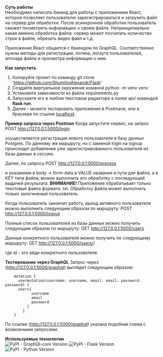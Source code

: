 **Суть работы**<br>
Необходимо написать бекенд для работы с приложением React, которое позволяет  пользователю зарегистрироваться и загрузить файл на сервер для обработки. После асинхронной обработки пользователь сможет посмотреть информацию о своем файле. Непринципиально какая именно обработка файла: сервер может посчитать количество строк в файле, обрезать видео файл и т.д.

Приложение React общается с бекендом по GraphQL. Соответственно нужны методы для регистрации, логина, логаута пользователей, аплоада файла и просмотра информации о нем. 

**Как запустить**
1. Копируйте проект по команду git clone 'https://github.com/ShumilovAlexandr/Flask'
2. Создайте виртуальное окружение команой python -m venv venv
3. Установите зависимости из файла requirements.py
4. Запускаете его в любом текстовом редакторе в папке api/ командой ****flask run****.
5. Далее - можете тестировать приложение в Postmane, или в браузере по ссылке [localhost](http://127.0.0.1:5000/graphql).

**Пример запроса через Postman**
Когда запустите сервис, на запрос 
   POST http://127.0.0.1:5000/login

осуществляется регистрация нового пользователя в базу данных Postgres.
По данному же маршруту, но с заменой login на signup происходит добавление уже зарегистрированного пользователя из базы данных в сессию.

Далее, по запросу
   POST http://127.0.0.1:5000/process

и указанием в body -> form-data в VALUE названия и пути для файла, а в KEY типа файла, можно выполнить его обработку с последующей выдачей результата. **ВНИМАНИЕ!** Приложение обрабатывает только текстовые файла формата .txt. Обработку файла может выполнить только залогиненый пользователь

Когда пользователь закончит работу, выход активного пользователя можно выполнить следующим образом по маршруту: 
   POST http://127.0.0.1:5000/logout

Полный список пользователей из базы данных можно получить следующим образом по маршруту: 
   GET http://127.0.0.1:5000/users

Данные конкретного пользователя можно получить по следующему маршруту:
   GET http://127.0.0.1:5000/users/<id>/
   
где id - это айди конкретного пользователя.

**Тестирование через GraphQL**
Запрос через (http://127.0.0.1:5000/graphql) выглядит следующим образом:
```
    mutation {
      usermutation(username: username, email: email, password: password) {
      users{
            username
            email
            password
          }
        }
    }
```
По ссылке (http://127.0.0.1:5000/graphql) указана подобная схема с возможными запросами.

**Используемые технологии** <br>
![PyPI - GraphQl-core Version](https://img.shields.io/badge/GraphQl-3.2.3-green)
![PyPI - Flask Version](https://img.shields.io/badge/Flask-2.2.2-blue)
![PyPI - Python Version](https://img.shields.io/badge/Python-3.10.8-blue)
